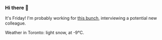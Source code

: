 ### Hi there :wave:

It's Friday! I'm probably working for [this bunch](https://github.com/kohofinancial), interviewing a potential new colleague.

Weather in Toronto: light snow, at -9°C.
